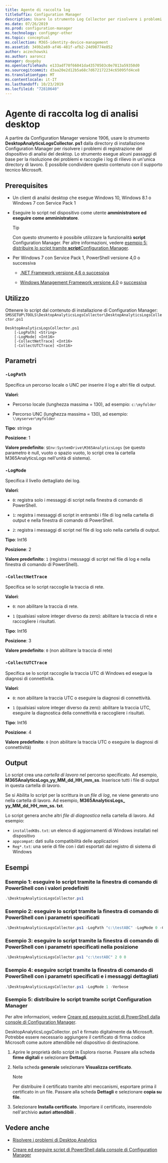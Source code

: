 ```yaml
---
title: Agente di raccolta log
titleSuffix: Configuration Manager
description: Usare lo strumento Log Collector per risolvere i problemi di analisi del desktop
ms.date: 07/26/2019
ms.prod: configuration-manager
ms.technology: configmgr-other
ms.topic: conceptual
ms.collection: M365-identity-device-management
ms.assetid: 349b2a69-af46-481f-afb2-24d98774e852
author: aczechowski
ms.author: aaroncz
manager: dougeby
ms.openlocfilehash: e133adf70f66041da43570503c0e7813a59350d0
ms.sourcegitcommit: d3aa20e2d12b5a68c7d672172234c65095fd4ce8
ms.translationtype: MT
ms.contentlocale: it-IT
ms.lasthandoff: 10/23/2019
ms.locfileid: "72810640"
---
```

# <a name="desktop-analytics-log-collector"></a>Agente di raccolta log di analisi desktop

A partire da Configuration Manager versione 1906, usare lo strumento **DesktopAnalyticsLogsCollector. ps1** dalla directory di installazione Configuration Manager per risolvere i problemi di registrazione del dispositivo di analisi del desktop. Lo strumento esegue alcuni passaggi di base per la risoluzione dei problemi e raccoglie i log di rilievo in un'unica directory di lavoro. È possibile condividere questo contenuto con il supporto tecnico Microsoft.


## <a name="prerequisites"></a>Prerequisites

- Un client di analisi desktop che esegue Windows 10, Windows 8.1 o Windows 7 con Service Pack 1

- Eseguire lo script nel dispositivo come utente **amministratore ed eseguire come amministratore**.

    > [!Tip]
    > Con questo strumento è possibile utilizzare la funzionalità **script** Configuration Manager. Per altre informazioni, vedere [esempio 5: distribuire lo script tramite **script**Configuration Manager](#bkmk_ex5).

- Per Windows 7 con Service Pack 1, PowerShell versione 4,0 o successiva
    - [.NET Framework versione 4,6 o successiva](https://dotnet.microsoft.com/download/dotnet-framework)

    - [Windows Management Framework versione 4,0](http://aka.ms/wmf4download) o [successiva](http://aka.ms/wmf5download)

## <a name="usage"></a>Utilizzo

Ottenere lo script dal contenuto di installazione di Configuration Manager: `SMSSETUP\TOOLS\DesktopAnalyticsLogsCollector\DesktopAnalyticsLogsCollector.ps1`

``` Syntax
DesktopAnalyticsLogsCollector.ps1
    [-LogPath] <String>
    [-LogMode] <Int16>
    [-CollectNetTrace] <Int16>
    [-CollectUTCTrace] <Int16>
```

## <a name="parameters"></a>Parametri

### `-LogPath`

Specifica un percorso locale o UNC per inserire il log e altri file di output.

**Valori**:

- Percorso locale (lunghezza massima = 130), ad esempio: `c:\myfolder`

- Percorso UNC (lunghezza massima = 130), ad esempio: `\\myserver\myfolder`

**Tipo**: stringa

**Posizione**: 1

**Valore predefinito**: `$Env:SystemDrive\M365AnalyticsLogs` (se questo parametro è null, vuoto o spazio vuoto, lo script crea la cartella M365AnalyticsLogs nell'unità di sistema).

### `-LogMode`

Specifica il livello dettagliato dei log.

**Valori**:

- `0`: registra solo i messaggi di script nella finestra di comando di PowerShell.

- `1`: registra i messaggi di script in entrambi i file di log nella cartella di output e nella finestra di comando di PowerShell.

- `2`: registra i messaggi di script nel file di log solo nella cartella di output.

**Tipo**: Int16

**Posizione**: 2

**Valore predefinito**: `1` (registra i messaggi di script nel file di log e nella finestra di comando di PowerShell).

### `-CollectNetTrace`

Specifica se lo script raccoglie la traccia di rete.

**Valori**:

- `0`: non abilitare la traccia di rete.

- `1` (qualsiasi valore integer diverso da zero): abilitare la traccia di rete e raccogliere i risultati.

**Tipo**: Int16

**Posizione**: 3

**Valore predefinito**: `0` (non abilitare la traccia di rete)

### `-CollectUTCTrace`

Specifica se lo script raccoglie la traccia UTC di Windows ed esegue la diagnosi di connettività.

**Valori**:

- `0`: non abilitare la traccia UTC o eseguire la diagnosi di connettività.

- `1` (qualsiasi valore integer diverso da zero): abilitare la traccia UTC, eseguire la diagnostica della connettività e raccogliere i risultati.

**Tipo**: Int16

**Posizione**: 4

**Valore predefinito**: `0` (non abilitare la traccia UTC o eseguire la diagnosi di connettività)


## <a name="output"></a>Output

Lo script crea una *cartella di lavoro* nel percorso specificato. Ad esempio, **M365AnalyticsLogs_yy_MM_dd_HH_mm_ss**. Inserisce tutti i file di output in questa cartella di lavoro.

Se si Abilita lo script per la scrittura in un *file di log*, ne viene generato uno nella cartella di lavoro. Ad esempio, **M365AnalyticsLogs_ yy_MM_dd_HH_mm_ss. txt**.

Lo script genera anche altri *file di diagnostica* nella cartella di lavoro. Ad esempio:

- `installedKBs.txt`: un elenco di aggiornamenti di Windows installati nel dispositivo
- `appcompat`: dati sulla compatibilità delle applicazioni
- `Reg*.txt`: una serie di file con i dati esportati dal registro di sistema di Windows


## <a name="examples"></a>Esempi

### <a name="bkmk_ex1"></a>Esempio 1: eseguire lo script tramite la finestra di comando di PowerShell con i valori predefiniti

```PowerShell
.\DesktopAnalyticsLogsCollector.ps1
```

### <a name="bkmk_ex2"></a>Esempio 2: eseguire lo script tramite la finestra di comando di PowerShell con i parametri specificati

```PowerShell
.\DesktopAnalyticsLogsCollector.ps1 -LogPath "c:\testABC" -LogMode 0 -CollectNetTrace 0 -CollectUTCTrace 0
```

### <a name="bkmk_ex3"></a>Esempio 3: eseguire lo script tramite la finestra di comando di PowerShell con i parametri specificati nella posizione

```PowerShell
.\DesktopAnalyticsLogsCollector.ps1 "c:\testABC" 2 0 0
```

### <a name="bkmk_ex4"></a>Esempio 4: eseguire script tramite la finestra di comando di PowerShell con i parametri specificati e i messaggi dettagliati

```PowerShell
.\DesktopAnalyticsLogsCollector.ps1 -LogMode 1 -Verbose
```

### <a name="bkmk_ex5"></a>Esempio 5: distribuire lo script tramite **script** Configuration Manager

Per altre informazioni, vedere [Creare ed eseguire script di PowerShell dalla console di Configuration Manager](/sccm/apps/deploy-use/create-deploy-scripts).

DesktopAnalyticsLogsCollector. ps1 è firmato digitalmente da Microsoft. Potrebbe essere necessario aggiungere il certificato di firma codice Microsoft come autore attendibile nel dispositivo di destinazione.

1. Aprire le proprietà dello script in Esplora risorse. Passare alla scheda **firme digitali** e selezionare **Dettagli**.

2. Nella scheda **generale** selezionare **Visualizza certificato**.

    > [!Note]
    > Per distribuire il certificato tramite altri meccanismi, esportare prima il certificato in un file. Passare alla scheda **Dettagli** e selezionare **copia su file**.

3. Selezionare **Installa certificato**. Importare il certificato, inserendolo nell'archivio **autori attendibili** .


## <a name="see-also"></a>Vedere anche

- [Risolvere i problemi di Desktop Analytics](/sccm/desktop-analytics/troubleshooting)

- [Creare ed eseguire script di PowerShell dalla console di Configuration Manager](/sccm/apps/deploy-use/create-deploy-scripts)
